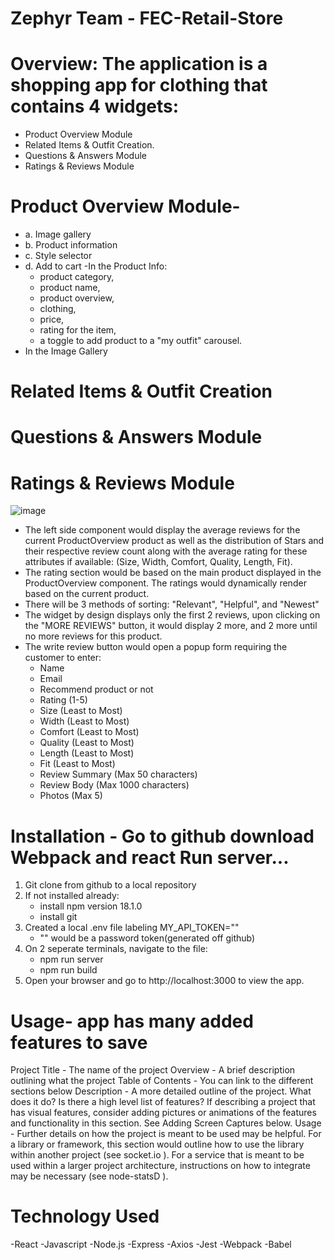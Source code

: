 # Zephyr Team - FEC-Retail-Store

# Overview: The application is a shopping app for clothing that contains 4 widgets: 
- Product Overview Module
- Related Items & Outfit Creation.
- Questions & Answers Module
- Ratings & Reviews Module

# Product Overview Module-
- a. Image gallery
- b. Product information
- c. Style selector
- d. Add to cart
-In the Product Info:
  - product category,
  - product name,
  - product overview,
  - clothing,
  - price,
  - rating for the item,
  - a toggle to add product to a "my outfit" carousel.
- In the Image Gallery

# Related Items & Outfit Creation

# Questions & Answers Module

# Ratings & Reviews Module

![image](https://user-images.githubusercontent.com/113706094/230748694-9861750b-a9f0-455a-9a0f-763aa8bcd4d6.png)

- The left side component would display the average reviews for the current ProductOverview product as well as the distribution of Stars and their respective review count along with the average rating for these attributes if available: (Size, Width, Comfort, Quality, Length, Fit).
- The rating section would be based on the main product displayed in the ProductOverview component. The ratings would dynamically render based on the current product.
- There will be 3 methods of sorting: "Relevant", "Helpful", and "Newest"
- The widget by design displays only the first 2 reviews, upon clicking on the "MORE REVIEWS" button, it would display 2 more, and 2 more until no more reviews for this product.
- The write review button would open a popup form requiring the customer to enter:
  - Name
  - Email
  - Recommend product or not
  - Rating (1-5)
  - Size (Least to Most)
  - Width (Least to Most)
  - Comfort (Least to Most)
  - Quality (Least to Most)
  - Length (Least to Most)
  - Fit (Least to Most)
  - Review Summary (Max 50 characters)
  - Review Body (Max 1000 characters)
  - Photos (Max 5)

# Installation - Go to github download Webpack and react Run server...
1. Git clone from github to a local repository
2. If not installed already:
    - install npm version 18.1.0
    - install git
4. Created a local .env file labeling MY_API_TOKEN=""
    - "" would be a password token(generated off github)
6. On 2 seperate terminals, navigate to the file:
    - npm run server
    - npm run build
7. Open your browser and go to http://localhost:3000 to view the app.

# Usage- app has many added features to save

Project Title - The name of the project
Overview - A brief description outlining what the project
Table of Contents - You can link to the different sections below
Description - A more detailed outline of the project. What does it do? Is there a high level list of features? If describing a project that has visual features, consider adding pictures or animations of the features and functionality in this section. See Adding Screen Captures below.
Usage - Further details on how the project is meant to be used may be helpful. For a library or framework, this section would outline how to use the library within another project (see socket.io ). For a service that is meant to be used within a larger project architecture, instructions on how to integrate may be necessary (see node-statsD ).

# Technology Used
-React
-Javascript
-Node.js
-Express
-Axios
-Jest
-Webpack
-Babel
